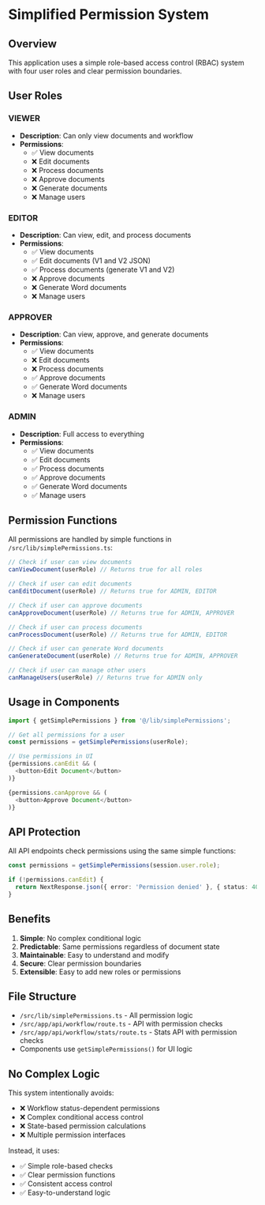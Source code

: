 # Simplified Permission System

## Overview
This application uses a simple role-based access control (RBAC) system with four user roles and clear permission boundaries.

## User Roles

### VIEWER
- **Description**: Can only view documents and workflow
- **Permissions**: 
  - ✅ View documents
  - ❌ Edit documents
  - ❌ Process documents
  - ❌ Approve documents
  - ❌ Generate documents
  - ❌ Manage users

### EDITOR
- **Description**: Can view, edit, and process documents
- **Permissions**: 
  - ✅ View documents
  - ✅ Edit documents (V1 and V2 JSON)
  - ✅ Process documents (generate V1 and V2)
  - ❌ Approve documents
  - ❌ Generate Word documents
  - ❌ Manage users

### APPROVER
- **Description**: Can view, approve, and generate documents
- **Permissions**: 
  - ✅ View documents
  - ❌ Edit documents
  - ❌ Process documents
  - ✅ Approve documents
  - ✅ Generate Word documents
  - ❌ Manage users

### ADMIN
- **Description**: Full access to everything
- **Permissions**: 
  - ✅ View documents
  - ✅ Edit documents
  - ✅ Process documents
  - ✅ Approve documents
  - ✅ Generate Word documents
  - ✅ Manage users

## Permission Functions

All permissions are handled by simple functions in `/src/lib/simplePermissions.ts`:

```typescript
// Check if user can view documents
canViewDocument(userRole) // Returns true for all roles

// Check if user can edit documents
canEditDocument(userRole) // Returns true for ADMIN, EDITOR

// Check if user can approve documents
canApproveDocument(userRole) // Returns true for ADMIN, APPROVER

// Check if user can process documents
canProcessDocument(userRole) // Returns true for ADMIN, EDITOR

// Check if user can generate Word documents
canGenerateDocument(userRole) // Returns true for ADMIN, APPROVER

// Check if user can manage other users
canManageUsers(userRole) // Returns true for ADMIN only
```

## Usage in Components

```typescript
import { getSimplePermissions } from '@/lib/simplePermissions';

// Get all permissions for a user
const permissions = getSimplePermissions(userRole);

// Use permissions in UI
{permissions.canEdit && (
  <button>Edit Document</button>
)}

{permissions.canApprove && (
  <button>Approve Document</button>
)}
```

## API Protection

All API endpoints check permissions using the same simple functions:

```typescript
const permissions = getSimplePermissions(session.user.role);

if (!permissions.canEdit) {
  return NextResponse.json({ error: 'Permission denied' }, { status: 403 });
}
```

## Benefits

1. **Simple**: No complex conditional logic
2. **Predictable**: Same permissions regardless of document state
3. **Maintainable**: Easy to understand and modify
4. **Secure**: Clear permission boundaries
5. **Extensible**: Easy to add new roles or permissions

## File Structure

- `/src/lib/simplePermissions.ts` - All permission logic
- `/src/app/api/workflow/route.ts` - API with permission checks
- `/src/app/api/workflow/stats/route.ts` - Stats API with permission checks
- Components use `getSimplePermissions()` for UI logic

## No Complex Logic

This system intentionally avoids:
- ❌ Workflow status-dependent permissions
- ❌ Complex conditional access control
- ❌ State-based permission calculations
- ❌ Multiple permission interfaces

Instead, it uses:
- ✅ Simple role-based checks
- ✅ Clear permission functions
- ✅ Consistent access control
- ✅ Easy-to-understand logic
